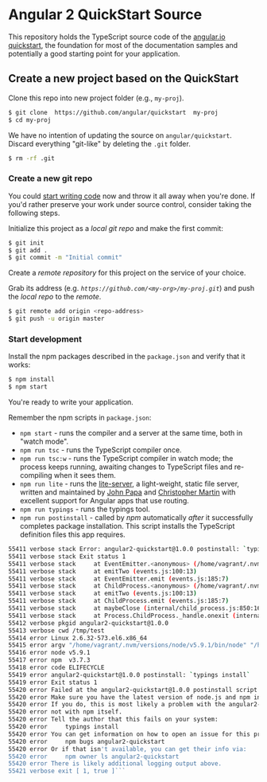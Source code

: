# Angular 2 QuickStart Source

This repository holds the TypeScript source code of the [angular.io quickstart](https://angular.io/docs/ts/latest/quickstart.html),
the foundation for most of the documentation samples and potentially a good starting point for your application.

## Create a new project based on the QuickStart

Clone this repo into new project folder (e.g., `my-proj`).
```bash
$ git clone  https://github.com/angular/quickstart  my-proj
$ cd my-proj
```

We have no intention of updating the source on `angular/quickstart`.
Discard everything "git-like" by deleting the `.git` folder.
```bash
$ rm -rf .git
```

### Create a new git repo
You could [start writing code](#start-development) now and throw it all away when you're done.
If you'd rather preserve your work under source control, consider taking the following steps.

Initialize this project as a *local git repo* and make the first commit:
```bash
$ git init
$ git add .
$ git commit -m "Initial commit"
```

Create a *remote repository* for this project on the service of your choice.

Grab its address (e.g. *`https://github.com/<my-org>/my-proj.git`*) and push the *local repo* to the *remote*.
```bash
$ git remote add origin <repo-address>
$ git push -u origin master
```
### Start development

Install the npm packages described in the `package.json` and verify that it works:

```bash
$ npm install
$ npm start
```
You're ready to write your application.

Remember the npm scripts in `package.json`:

* `npm start` - runs the compiler and a server at the same time, both in "watch mode".
* `npm run tsc` - runs the TypeScript compiler once.
* `npm run tsc:w` - runs the TypeScript compiler in watch mode; the process keeps running, awaiting changes to TypeScript files and re-compiling when it sees them.
* `npm run lite` - runs the [lite-server](https://www.npmjs.com/package/lite-server), a light-weight, static file server, written and maintained by
[John Papa](https://github.com/johnpapa) and
[Christopher Martin](https://github.com/cgmartin)
with excellent support for Angular apps that use routing.
* `npm run typings` - runs the typings tool.
* `npm run postinstall` - called by *npm* automatically *after* it successfully completes package installation. This script installs the TypeScript definition files this app requires.



```bash
55411 verbose stack Error: angular2-quickstart@1.0.0 postinstall: `typings install`
55411 verbose stack Exit status 1
55411 verbose stack     at EventEmitter.<anonymous> (/home/vagrant/.nvm/versions/node/v5.9.1/lib/node_modules/npm/lib/utils/lifecycle.js:239:16)
55411 verbose stack     at emitTwo (events.js:100:13)
55411 verbose stack     at EventEmitter.emit (events.js:185:7)
55411 verbose stack     at ChildProcess.<anonymous> (/home/vagrant/.nvm/versions/node/v5.9.1/lib/node_modules/npm/lib/utils/spawn.js:24:14)
55411 verbose stack     at emitTwo (events.js:100:13)
55411 verbose stack     at ChildProcess.emit (events.js:185:7)
55411 verbose stack     at maybeClose (internal/child_process.js:850:16)
55411 verbose stack     at Process.ChildProcess._handle.onexit (internal/child_process.js:215:5)
55412 verbose pkgid angular2-quickstart@1.0.0
55413 verbose cwd /tmp/test
55414 error Linux 2.6.32-573.el6.x86_64
55415 error argv "/home/vagrant/.nvm/versions/node/v5.9.1/bin/node" "/home/vagrant/.nvm/versions/node/v5.9.1/bin/npm" "install"
55416 error node v5.9.1
55417 error npm  v3.7.3
55418 error code ELIFECYCLE
55419 error angular2-quickstart@1.0.0 postinstall: `typings install`
55419 error Exit status 1
55420 error Failed at the angular2-quickstart@1.0.0 postinstall script 'typings install'.
55420 error Make sure you have the latest version of node.js and npm installed.
55420 error If you do, this is most likely a problem with the angular2-quickstart package,
55420 error not with npm itself.
55420 error Tell the author that this fails on your system:
55420 error     typings install
55420 error You can get information on how to open an issue for this project with:
55420 error     npm bugs angular2-quickstart
55420 error Or if that isn't available, you can get their info via:
55420 error     npm owner ls angular2-quickstart
55420 error There is likely additional logging output above.
55421 verbose exit [ 1, true ]```
